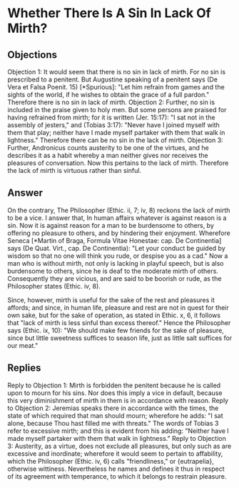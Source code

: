 # Whether There Is A Sin In Lack Of Mirth?
## Objections
Objection 1: It would seem that there is no sin in lack of mirth. For no sin is prescribed to a penitent. But Augustine speaking of a penitent says (De Vera et Falsa Poenit. 15) [*Spurious]: "Let him refrain from games and the sights of the world, if he wishes to obtain the grace of a full pardon." Therefore there is no sin in lack of mirth.
Objection 2: Further, no sin is included in the praise given to holy men. But some persons are praised for having refrained from mirth; for it is written (Jer. 15:17): "I sat not in the assembly of jesters," and (Tobias 3:17): "Never have I joined myself with them that play; neither have I made myself partaker with them that walk in lightness." Therefore there can be no sin in the lack of mirth.
Objection 3: Further, Andronicus counts austerity to be one of the virtues, and he describes it as a habit whereby a man neither gives nor receives the pleasures of conversation. Now this pertains to the lack of mirth. Therefore the lack of mirth is virtuous rather than sinful.
## Answer
On the contrary, The Philosopher (Ethic. ii, 7; iv, 8) reckons the lack of mirth to be a vice.
I answer that, In human affairs whatever is against reason is a sin. Now it is against reason for a man to be burdensome to others, by offering no pleasure to others, and by hindering their enjoyment. Wherefore Seneca [*Martin of Braga, Formula Vitae Honestae: cap. De Continentia] says (De Quat. Virt., cap. De Continentia): "Let your conduct be guided by wisdom so that no one will think you rude, or despise you as a cad." Now a man who is without mirth, not only is lacking in playful speech, but is also burdensome to others, since he is deaf to the moderate mirth of others. Consequently they are vicious, and are said to be boorish or rude, as the Philosopher states (Ethic. iv, 8).

Since, however, mirth is useful for the sake of the rest and pleasures it affords; and since, in human life, pleasure and rest are not in quest for their own sake, but for the sake of operation, as stated in Ethic. x, 6, it follows that "lack of mirth is less sinful than excess thereof." Hence the Philosopher says (Ethic. ix, 10): "We should make few friends for the sake of pleasure, since but little sweetness suffices to season life, just as little salt suffices for our meat."
## Replies
Reply to Objection 1: Mirth is forbidden the penitent because he is called upon to mourn for his sins. Nor does this imply a vice in default, because this very diminishment of mirth in them is in accordance with reason.
Reply to Objection 2: Jeremias speaks there in accordance with the times, the state of which required that man should mourn; wherefore he adds: "I sat alone, because Thou hast filled me with threats." The words of Tobias 3 refer to excessive mirth; and this is evident from his adding: "Neither have I made myself partaker with them that walk in lightness."
Reply to Objection 3: Austerity, as a virtue, does not exclude all pleasures, but only such as are excessive and inordinate; wherefore it would seem to pertain to affability, which the Philosopher (Ethic. iv, 6) calls "friendliness," or {eutrapelia}, otherwise wittiness. Nevertheless he names and defines it thus in respect of its agreement with temperance, to which it belongs to restrain pleasure.